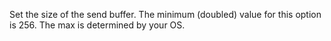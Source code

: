 Set the size of the send buffer. The minimum (doubled) value for this option is 256. The max is determined by your OS.
